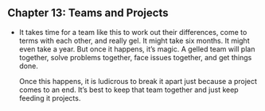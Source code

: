 ## Chapter 13: Teams and Projects

- It takes time for a team like this to work out their differences, come to terms with each other, and really gel. It might take six months. It might even take a year. But once it happens, it’s magic. A gelled team will plan together, solve problems together, face issues together, and get things done.

	Once this happens, it is ludicrous to break it apart just because a project comes to an end. It’s best to keep that team together and just keep feeding it projects.